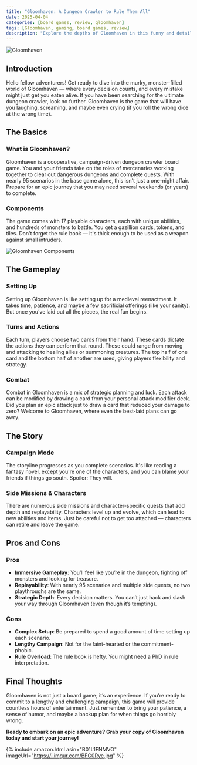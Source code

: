 ```yaml
---
title: "Gloomhaven: A Dungeon Crawler to Rule Them All"
date: 2025-04-04
categories: [board games, review, gloomhaven]
tags: [Gloomhaven, gaming, board games, review]
description: "Explore the depths of Gloomhaven in this funny and detailed review. Find out why this game is a must-have for dungeon crawler enthusiasts."
---
```


![Gloomhaven](https://i.imgur.com/Jm8ynpT.jpg)

## Introduction

Hello fellow adventurers! Get ready to dive into the murky, monster-filled world of Gloomhaven — where every decision counts, and every mistake might just get you eaten alive. If you have been searching for the ultimate dungeon crawler, look no further. Gloomhaven is the game that will have you laughing, screaming, and maybe even crying (if you roll the wrong dice at the wrong time).

## The Basics

### What is Gloomhaven?

Gloomhaven is a cooperative, campaign-driven dungeon crawler board game. You and your friends take on the roles of mercenaries working together to clear out dangerous dungeons and complete quests. With nearly 95 scenarios in the base game alone, this isn't just a one-night affair. Prepare for an epic journey that you may need several weekends (or years) to complete.

### Components

The game comes with 17 playable characters, each with unique abilities, and hundreds of monsters to battle. You get a gazillion cards, tokens, and tiles. Don't forget the rule book — it's thick enough to be used as a weapon against small intruders.

![Gloomhaven Components](https://i.imgur.com/6s4IJiPm.png)

## The Gameplay

### Setting Up

Setting up Gloomhaven is like setting up for a medieval reenactment. It takes time, patience, and maybe a few sacrificial offerings (like your sanity). But once you’ve laid out all the pieces, the real fun begins.

### Turns and Actions

Each turn, players choose two cards from their hand. These cards dictate the actions they can perform that round. These could range from moving and attacking to healing allies or summoning creatures. The top half of one card and the bottom half of another are used, giving players flexibility and strategy.

### Combat

Combat in Gloomhaven is a mix of strategic planning and luck. Each attack can be modified by drawing a card from your personal attack modifier deck. Did you plan an epic attack just to draw a card that reduced your damage to zero? Welcome to Gloomhaven, where even the best-laid plans can go awry.

## The Story

### Campaign Mode

The storyline progresses as you complete scenarios. It's like reading a fantasy novel, except you're one of the characters, and you can blame your friends if things go south. Spoiler: They will.

### Side Missions & Characters

There are numerous side missions and character-specific quests that add depth and replayability. Characters level up and evolve, which can lead to new abilities and items. Just be careful not to get too attached — characters can retire and leave the game.

## Pros and Cons

### Pros

- **Immersive Gameplay**: You’ll feel like you’re in the dungeon, fighting off monsters and looking for treasure.
- **Replayability**: With nearly 95 scenarios and multiple side quests, no two playthroughs are the same.
- **Strategic Depth**: Every decision matters. You can’t just hack and slash your way through Gloomhaven (even though it’s tempting).

### Cons

- **Complex Setup**: Be prepared to spend a good amount of time setting up each scenario.
- **Lengthy Campaign**: Not for the faint-hearted or the commitment-phobic.
- **Rule Overload**: The rule book is hefty. You might need a PhD in rule interpretation.

## Final Thoughts

Gloomhaven is not just a board game; it’s an experience. If you’re ready to commit to a lengthy and challenging campaign, this game will provide countless hours of entertainment. Just remember to bring your patience, a sense of humor, and maybe a backup plan for when things go horribly wrong.

**Ready to embark on an epic adventure? Grab your copy of Gloomhaven today and start your journey!**

{% include amazon.html asin="B01L1FNMVO" imageUrl="https://i.imgur.com/BFG0Rye.jpg" %}
